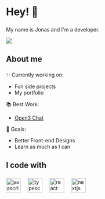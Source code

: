# Hey! 🥬

###

My name is Jonas and I'm a developer.

![](https://komarev.com/ghpvc/?username=KaleChips22&style=pixel)

###

## About me

###

✨ Currently working on:

* Fun side projects
* My portfolio

📚 Best Work:

* [Open3 Chat](https://github.com/KaleChips22/open3-chat)

🎯 Goals:

* Better Front-end Designs
* Learn as much as I can

###

## I code with

###
  <img src="https://cdn.jsdelivr.net/gh/devicons/devicon/icons/javascript/javascript-original.svg" height="40" alt="javascript logo"  />
  <img width="12" />
  <img src="https://cdn.jsdelivr.net/gh/devicons/devicon/icons/typescript/typescript-original.svg" height="40" alt="typescript logo"  />
  <img width="12" />
  <img src="https://cdn.jsdelivr.net/gh/devicons/devicon/icons/react/react-original.svg" height="40" alt="react logo"  />
  <img width="12" />
  <img src="https://cdn.jsdelivr.net/gh/devicons/devicon/icons/nextjs/nextjs-original.svg" height="40" alt="nextjs logo"  />

###
